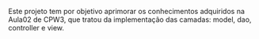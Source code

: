 Este projeto tem por objetivo aprimorar os conhecimentos adquiridos na Aula02 de CPW3, que tratou da implementação das camadas: model, dao, controller e view. 